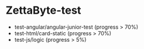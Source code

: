 # ZettaByte-test
- test-angular/angular-junior-test (progress > 70%)
- test-html/card-static (progress > 70%)
- test-js/logic (progress > 5%)
